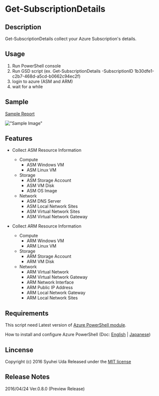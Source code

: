 # Get-SubscriptionDetails

## Description
Get-SubscriptionDetails collect your Azure Subscription's details.

## Usage
1. Run PowerShell console
2. Run GSD script (ex. Get-SubscriptionDetails -SubscriptionID 1b30dfe1-c2b7-468d-a5cd-b0662c94ec2f)
3. login to azure  (ASM and ARM)
4. wait for a while

## Sample
[Sample Report](http://www.syuheiuda.com/wp-content/uploads/2016/04/1b30dfe1-c2b7-468d-a5cd-b0662c94ec2f-20160424_162010.htm)

!["Sample Image"](http://www.syuheiuda.com/wp-content/uploads/2016/04/Get-SubscriptionDetails_0_8_0.png)

## Features
* Collect ASM Resource Information
    * Compute
        * ASM Windows VM
        * ASM Linux VM
    * Storage
        * ASM Storage Account
        * ASM VM Disk
        * ASM OS Image
    * Network
        * ASM DNS Server
        * ASM Local Network Sites
        * ASM Virtual Network Sites
        * ASM Virtual Network Gateway
        
* Collect ARM Resource Information
    * Compute
        * ARM Windows VM
        * ARM Linux VM
    * Storage
        * ARM Storage Account
        * ARM VM Disk
    * Network
        * ARM Virtual Network
        * ARM Virtual Network Gateway
        * ARM Network Interface
        * ARM Public IP Address
        * ARM Local Network Gateway
        * ARM Local Network Sites

## Requirements
This script need Latest version of [Azure PowerShell module](http://aka.ms/webpi-azps). 

How to install and configure Azure PowerShell (Doc: [English](https://azure.microsoft.com/en-us/documentation/articles/powershell-install-configure/) | [Japanese](https://azure.microsoft.com/ja-jp/documentation/articles/powershell-install-configure/))

## Lincense
Copyright (c) 2016 Syuhei Uda
Released under the [MIT license](http://opensource.org/licenses/mit-license.php )

## Release Notes
2016/04/24 Ver.0.8.0 (Preview Release)